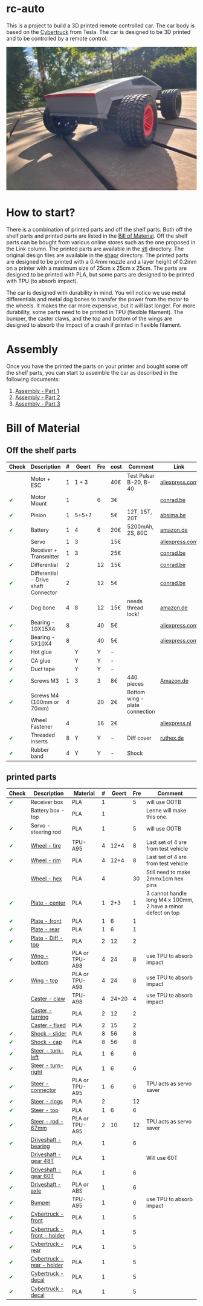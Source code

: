 # rc-auto
This is a project to build a 3D printed remote controlled car. The car body is based on the [Cybertruck](https://www.tesla.com/cybertruck) from Tesla. The car is designed to be 3D printed and to be controlled by a remote control.

![Cybertruck](images/Cybertruck-back.jpeg)


# How to start?
There is a combination of printed parts and off the shelf parts. Both off the shelf parts and printed parts are listed in the [Bill of Material](#Bill-of-Material). Off the shelf parts can be bought from various online stores such as the one proposed in the Link column.
The printed parts are available in the [stl](stl) directory. The original design files are available in the [shapr](shapr) directory.
The printed parts are designed to be printed with a 0.4mm nozzle and a layer height of 0.2mm on a printer with a maximum size of 25cm x 25cm x 25cm. The parts are designed to be printed with PLA, but some parts are designed to be printed with TPU (to absorb impact).

The car is designed with durability in mind. You will notice we use metal differentials and metal dog bones to transfer the power from the motor to the wheels. It makes the car more expensive, but it will last longer. 
For more durability, some parts need to be printed in TPU (flexible filament). The bumper, the caster claws, and the top and bottom of the wings are designed to absorb the impact of a crash if printed in flexible filament.

# Assembly
Once you have the printed the parts on your printer and bought some off the shelf parts, you can start to assemble the car as described in the following documents:
1. [Assembly - Part 1](assembly/Assembly-Part-1.pdf)
2. [Assembly - Part 2](assembly/Assembly-Part-2.pdf)
3. [Assembly - Part 3](assembly/Assembly-Part-3.pdf)

# Bill of Material
## Off the shelf parts
| Check                                        | Description                          | # | Geert | Fre | cost | Comment                        | Link                                                                                                                            |
|----------------------------------------------|--------------------------------------|---|-------|-----|------|--------------------------------|---------------------------------------------------------------------------------------------------------------------------------|
|                                              | Motor + ESC                          | 1 | 1 + 3 |     | 40€  | Test Pulsar B-20, B-40         | [aliexpress.com](https://nl.aliexpress.com/item/1005006742987156.html)                                                          |
| <span style="color: green;">&#10004;</span>  | Motor Mount                          | 1 |       | 6   | 3€   |                                | [conrad.be](https://www.conrad.be/nl/p/reely-536014c-reserveonderdeel-motorhouder-1418556.html)                                 |
| <span style="color: green;">&#10004;</span>  | Pinion                               | 1 | 5+5+7 |     | 5€   | 12T, 15T, 20T                  | [absima.be](https://www.absima.shop/pp/alu-pinion-32dp/module0-8-20T.html)                                                      |
| <span style="color: green;">&#10004;</span>  | Battery                              | 1 | 4     | 6   | 20€  | 5200mAh, 2S, 80C               | [amazon.de](https://www.amazon.de/-/en/dp/B08X4GF9DK?psc=1&ref=ppx_yo2ov_dt_b_product_details)                                  |
|                                              | Servo                                | 1 | 3     |     | 15€  |                                | [aliexpress.com](https://nl.aliexpress.com/item/1005007301836255.html)                                                          |
|                                              | Receiver + Transmitter               | 1 | 3     |     | 25€  |                                | [conrad.be](https://www.conrad.be/nl/p/reely-gen4-rc-pistoolzender-2-4-ghz-aantal-kanalen-4-incl-ontvanger-2267650.html)        |
| <span style="color: green;">&#10004;</span>  | Differential                         | 2 |       | 12  | 15€  |                                | [conrad.be](https://www.conrad.be/nl/p/reely-10003-reserveonderdeel-differentieel-712524.html)                                  |
| <span style="color: green;">&#10004;</span>  | Differential - Drive shaft Connector | 2 |       | 12  | 5€   |                                | [conrad.be](https://www.conrad.be/nl/p/reely-536026-reserveonderdeel-conische-tandwielen-met-differentieeluitgang-1301672.html) |
| <span style="color: green;">&#10004;</span>  | Dog bone                             | 4 | 8     | 12  | 15€  | needs thread lock!             | [amazon.de](https://www.amazon.de/-/en/dp/B08FMJXFCH?psc=1&ref=ppx_yo2ov_dt_b_product_details)                                  |
| <span style="color: green;">&#10004;</span>  | Bearing - 10X15X4                    | 8 |       | 40  | 5€   |                                | [aliexpress.com](https://nl.aliexpress.com/item/32904604356.html)                                                               |
| <span style="color: green;">&#10004;</span>  | Bearing - 5X10X4                     | 8 |       | 40  | 5€   |                                | [aliexpress.com](https://nl.aliexpress.com/item/32905646461.html)                                                               |
| <span style="color: green;">&#10004;</span>  | Hot glue                             |   | Y     | Y   | -    |                                |                                                                                                                                 |
| <span style="color: green;">&#10004;</span>  | CA glue                              |   | Y     | Y   | -    |                                |                                                                                                                                 |
| <span style="color: green;">&#10004;</span>  | Duct tape                            |   | Y     | Y   | -    |                                |                                                                                                                                 |
| <span style="color: green;">&#10004;</span>  | Screws M3                            | 1 | 3     | 3   | 8€   | 440 pieces                     | [Amazon.de](https://www.amazon.de/-/nl/dp/B0B3MGZ7T2/ref=pd_day0fbt_thbs_d_sccl_2/257-0877788-9470555)                          |
| <span style="color: green;">&#10004;</span>  | Screws M4 (100mm or 70mm)            | 4 |       | 20  | 2€   | Bottom wing - plate connection |                                                                                                                                 |
|                                              | Wheel Fastener                       | 4 |       | 16  | 2€   |                                | [aliexpress.nl](https://nl.aliexpress.com/item/32947782005.html)                                                                |
| <span style="color: green;">&#10004;</span>  | Threaded inserts                     | 8 | Y     | Y   | -    | Diff cover                     | [ruthex.de](https://www.ruthex.de/en/collections/gewindeeinsatze/m3)                                                            |
| <span style="color: green;">&#10004;</span>  | Rubber band                          | 4 | Y     | Y   | -    | Shock                          |                                                                                                                                 |


## printed parts
| Check                                         | Description                                                    | Material       | # | Geert   | Fre | Comment                                                       |
|-----------------------------------------------|----------------------------------------------------------------|----------------|---|---------|-----|---------------------------------------------------------------|
| <span style="color: green;">&#10004;</span>   | Receiver box                                                   | PLA            | 1 |         | 5   | will use OOTB                                                 |
|                                               | Battery box - top                                              | PLA            | 1 |         |     | Lenne will make this one.                                     |
| <span style="color: green;">&#10004;</span>   | Servo - steering rod                                           | PLA            | 1 |         | 5   | will use OOTB                                                 |
|                                               |                                                                |                |   |         |     |                                                               |
| <span style="color: green;">&#10004;</span>   | [Wheel - tire](stl/wheel-tire.stl)                             | TPU-A95        | 4 | 12+4    | 8   | Last set of 4 are from test vehicle                           |
| <span style="color: green;">&#10004;</span>   | [Wheel - rim](stl/wheel-rim.stl)                               | PLA            | 4 | 12+4    | 8   | Last set of 4 are from test vehicle                           |
|                                               | [Wheel - hex](stl/wheel-hex.stl)                               | PLA            | 4 |         | 30  | Still need to make 2mmx1cm hex pins                           |
| <span style="color: green;">&#10004;</span>   | [Plate - center](stl/plate-center.stl)                         | PLA            | 1 | 2+3     | 1   | 3 cannot handle long M4 x 100mm, 2 have a minor defect on top |
| <span style="color: green;">&#10004;</span>   | [Plate - front](stl/plate-bottom-front.stl)                    | PLA            | 1 | 6       | 1   |                                                               |
| <span style="color: green;">&#10004;</span>   | [Plate - rear](stl/plate-bottom-rear.stl)                      | PLA            | 1 | 6       | 1   |                                                               |
| <span style="color: green;">&#10004;</span>   | [Plate - Diff - top](stl/plate-diff-top.stl)                   | PLA            | 2 | 12      | 2   |                                                               |
| <span style="color: green;">&#10004;</span>   | [Wing - bottom](stl/wing-bottom.stl)                           | PLA or TPU-A98 | 4 | 24      | 8   | use TPU to absorb impact                                      |
| <span style="color: green;">&#10004;</span>   | [Wing - top](stl/wing-top.stl)                                 | PLA or TPU-A98 | 4 | 24      | 8   | use TPU to absorb impact                                      |
|                                               | [Caster - claw](stl/turn-caster)                               | TPU-A98        | 4 | 24+20   | 4   | use TPU to absorb impact                                      |
|                                               | [Caster - turning](stl/turn-front)                             | PLA            | 2 | 12      | 2   |                                                               |
|                                               | [Caster - fixed](stl/turn-rear)                                | PLA            | 2 | 15      | 2   |                                                               |
| <span style="color: green;">&#10004;</span>   | [Shock - slider](stl/Shock.stl)                                | PLA            | 8 | 56      | 8   |                                                               |
| <span style="color: green;">&#10004;</span>   | [Shock - cap](stl/Shock.stl)                                   | PLA            | 8 | 56      | 8   |                                                               |
| <span style="color: green;">&#10004;</span>   | [Steer - turn-left](stl/steering-left.stl)                     | PLA            | 1 | 6       | 6   |                                                               |
| <span style="color: green;">&#10004;</span>   | [Steer - turn-right](stl/steering-right.stl)                   | PLA            | 1 | 6       | 6   |                                                               |
| <span style="color: green;">&#10004;</span>   | [Steer - connector](stl/steering-connect.stl)                  | PLA or TPU-A95 | 1 | 6       | 6   | TPU acts as servo saver                                       |
| <span style="color: green;">&#10004;</span>   | [Steer - rings](stl/steering-rings.stl)                        | PLA            | 2 |         | 12  |                                                               |
| <span style="color: green;">&#10004;</span>   | [Steer - top](stl/steering-top.stl)                            | PLA            | 1 | 6       | 6   |                                                               |
| <span style="color: green;">&#10004;</span>   | [Steer - rod - 67mm](stl/steering-arm-67mm.stl)                | PLA or TPU-A95 | 2 | 10      | 12  | TPU acts as servo saver                                       |
| <span style="color: green;">&#10004;</span>   | [Driveshaft - bearing](stl/driveshaft-bearing-28x12.5x8.stl)   | PLA            | 1 |         | 6   |                                                               |
|                                               | [Driveshaft - gear 48T](stl/driveshaft-gear-48T.stl)           | PLA            | 1 |         |     | Will use 60T                                                  |
| <span style="color: green;">&#10004;</span>   | [Driveshaft - gear 60T](stl/driveshaft-gear-60T.stl)           | PLA            | 1 |         | 6   |                                                               |
| <span style="color: green;">&#10004;</span>   | [Driveshaft - axle](stl/driveshaft.stl)                        | PLA or ABS     | 1 |         | 6   |                                                               |
| <span style="color: green;">&#10004;</span>   | [Bumper](stl/bumper.stl)                                       | TPU-A95        | 1 |         | 6   | use TPU to absorb impact                                      |
| <span style="color: green;">&#10004;</span>   | [Cybertruck - front](stl/Cybertruck-front.stl)                 | PLA            | 1 |         | 5   |                                                               |
| <span style="color: green;">&#10004;</span>   | [Cybertruck - front - holder](stl/Cybertruck-front-holder.stl) | PLA            | 1 |         | 5   |                                                               |
| <span style="color: green;">&#10004;</span>   | [Cybertruck - rear](stl/Cybertruck-rear.stl)                   | PLA            | 1 |         | 5   |                                                               |
| <span style="color: green;">&#10004;</span>   | [Cybertruck - rear - holder](stl/Cybertruck-rear-holder.stl)   | PLA            | 1 |         | 5   |                                                               |
| <span style="color: green;">&#10004;</span>   | [Cybertruck - decal](stl/Cybertruck-decal.stl)                 | PLA            | 1 |         | 5   |                                                               |
| <span style="color: green;">&#10004;</span>   | [Cybertruck - decal](stl/Cybertruck-logo.stl)                  | PLA            | 1 |         | 5   |                                                               |

